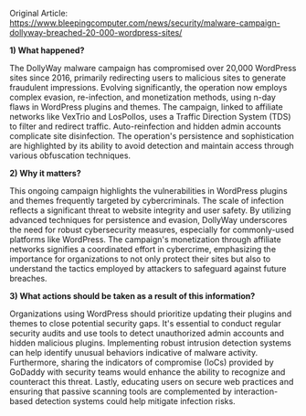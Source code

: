 Original Article: https://www.bleepingcomputer.com/news/security/malware-campaign-dollyway-breached-20-000-wordpress-sites/

**1) What happened?**

The DollyWay malware campaign has compromised over 20,000 WordPress sites since 2016, primarily redirecting users to malicious sites to generate fraudulent impressions. Evolving significantly, the operation now employs complex evasion, re-infection, and monetization methods, using n-day flaws in WordPress plugins and themes. The campaign, linked to affiliate networks like VexTrio and LosPollos, uses a Traffic Direction System (TDS) to filter and redirect traffic. Auto-reinfection and hidden admin accounts complicate site disinfection. The operation's persistence and sophistication are highlighted by its ability to avoid detection and maintain access through various obfuscation techniques.

**2) Why it matters?**

This ongoing campaign highlights the vulnerabilities in WordPress plugins and themes frequently targeted by cybercriminals. The scale of infection reflects a significant threat to website integrity and user safety. By utilizing advanced techniques for persistence and evasion, DollyWay underscores the need for robust cybersecurity measures, especially for commonly-used platforms like WordPress. The campaign's monetization through affiliate networks signifies a coordinated effort in cybercrime, emphasizing the importance for organizations to not only protect their sites but also to understand the tactics employed by attackers to safeguard against future breaches.

**3) What actions should be taken as a result of this information?**

Organizations using WordPress should prioritize updating their plugins and themes to close potential security gaps. It's essential to conduct regular security audits and use tools to detect unauthorized admin accounts and hidden malicious plugins. Implementing robust intrusion detection systems can help identify unusual behaviors indicative of malware activity. Furthermore, sharing the indicators of compromise (IoCs) provided by GoDaddy with security teams would enhance the ability to recognize and counteract this threat. Lastly, educating users on secure web practices and ensuring that passive scanning tools are complemented by interaction-based detection systems could help mitigate infection risks.